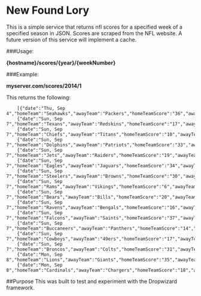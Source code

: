 # New Found Lory

This is a simple service that returns nfl scores for a specified week of a specified season in JSON. Scores are scraped 
from the NFL website. A future version of this service will implement a cache.

###Usage: 

**{hostname}/scores/{year}/{weekNumber}**

###Example:

**myserver.com/scores/2014/1**

This returns the following:
        
        [{"date":"Thu, Sep 4","homeTeam":"Seahawks","awayTeam":"Packers","homeTeamScore":"36","awayTeamScore":"16"},
        {"date":"Sun, Sep 7","homeTeam":"Texans","awayTeam":"Redskins","homeTeamScore":"17","awayTeamScore":"6"},
        {"date":"Sun, Sep 7","homeTeam":"Chiefs","awayTeam":"Titans","homeTeamScore":"10","awayTeamScore":"26"},
        {"date":"Sun, Sep 7","homeTeam":"Dolphins","awayTeam":"Patriots","homeTeamScore":"33","awayTeamScore":"20"},
        {"date":"Sun, Sep 7","homeTeam":"Jets","awayTeam":"Raiders","homeTeamScore":"19","awayTeamScore":"14"},
        {"date":"Sun, Sep 7","homeTeam":"Eagles","awayTeam":"Jaguars","homeTeamScore":"34","awayTeamScore":"17"},
        {"date":"Sun, Sep 7","homeTeam":"Steelers","awayTeam":"Browns","homeTeamScore":"30","awayTeamScore":"27"},
        {"date":"Sun, Sep 7","homeTeam":"Rams","awayTeam":"Vikings","homeTeamScore":"6","awayTeamScore":"34"},
        {"date":"Sun, Sep 7","homeTeam":"Bears","awayTeam":"Bills","homeTeamScore":"20","awayTeamScore":"23"},
        {"date":"Sun, Sep 7","homeTeam":"Ravens","awayTeam":"Bengals","homeTeamScore":"16","awayTeamScore":"23"},
        {"date":"Sun, Sep 7","homeTeam":"Falcons","awayTeam":"Saints","homeTeamScore":"37","awayTeamScore":"34"},
        {"date":"Sun, Sep 7","homeTeam":"Buccaneers","awayTeam":"Panthers","homeTeamScore":"14","awayTeamScore":"20"},
        {"date":"Sun, Sep 7","homeTeam":"Cowboys","awayTeam":"49ers","homeTeamScore":"17","awayTeamScore":"28"},
        {"date":"Sun, Sep 7","homeTeam":"Broncos","awayTeam":"Colts","homeTeamScore":"31","awayTeamScore":"24"},
        {"date":"Mon, Sep 8","homeTeam":"Lions","awayTeam":"Giants","homeTeamScore":"35","awayTeamScore":"14"},
        {"date":"Mon, Sep 8","homeTeam":"Cardinals","awayTeam":"Chargers","homeTeamScore":"18","awayTeamScore":"17"}]


##Purpose
This was built to test and experiment with the Dropwizard framework. 

